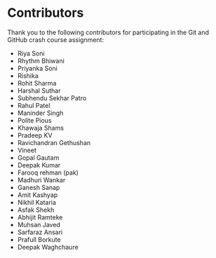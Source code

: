 # Contributors

Thank you to the following contributors for participating in the Git and GitHub crash course assignment:

- Riya Soni
- Rhythm Bhiwani
- Priyanka Soni
- Rishika
- Rohit Sharma
- Harshal Suthar
- Subhendu Sekhar Patro
- Rahul Patel
- Maninder Singh
- Polite Pious
- Khawaja Shams
- Pradeep KV
- Ravichandran Gethushan
- Vineet
- Gopal Gautam
- Deepak Kumar
- Farooq rehman (pak)
- Madhuri Wankar
- Ganesh Sanap
- Amit Kashyap
- Nikhil Kataria
- Asfak Shekh
- Abhijit Ramteke
- Muhsan Javed
- Sarfaraz Ansari
- Prafull Borkute
- Deepak Waghchaure
